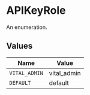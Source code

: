 # APIKeyRole

An enumeration.


## Values

| Name          | Value         |
| ------------- | ------------- |
| `VITAL_ADMIN` | vital_admin   |
| `DEFAULT`     | default       |